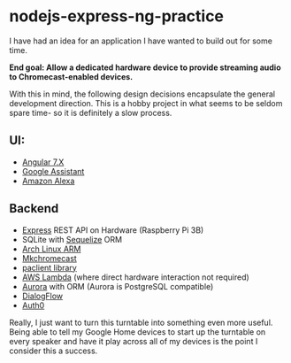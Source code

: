 # nodejs-express-ng-practice

I have had an idea for an application I have wanted to build out for some time.

**End goal: Allow a dedicated hardware device to provide streaming audio to Chromecast-enabled devices.**

With this in mind, the following design decisions encapsulate the general development direction.
This is a hobby project in what seems to be seldom spare time- so it is definitely a slow process.

## UI:

- [Angular 7.X](https://angular.io/)
- [Google Assistant](https://developers.google.com/actions/)
- [Amazon Alexa](https://developer.amazon.com/alexa-skills-kit/music)

## Backend

- [Express](http://expressjs.com/) REST API on Hardware (Raspberry Pi 3B)
- SQLite with [Sequelize](http://docs.sequelizejs.com/) ORM
- [Arch Linux ARM](https://archlinuxarm.org/)
- [Mkchromecast](https://mkchromecast.com/)
- [paclient library](https://github.com/mscdex/paclient)
- [AWS Lambda](https://docs.aws.amazon.com/lambda/latest/dg/welcome.html) (where direct hardware interaction not required)
- [Aurora](https://aws.amazon.com/rds/aurora/) with ORM (Aurora is PostgreSQL compatible)
- [DialogFlow](https://dialogflow.com/docs)
- [Auth0](https://auth0.com/universal-login)

Really, I just want to turn this turntable into something even more useful.
Being able to tell my Google Home devices to start up the turntable on every speaker and have it play across all of my devices is the point I consider this a success.

